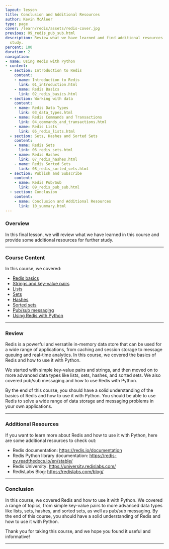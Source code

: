 ```yaml
---
layout: lesson
title: Conclusion and Additional Resources
author: Kevin McAleer
type: page
cover: /learn/redis/assets/redis-cover.jpg
previous: 09_redis_pub_sub.html
description: Review what we have learned and find additional resources for further
  study.
percent: 100
duration: 2
navigation:
- name: Using Redis with Python
- content:
  - section: Introduction to Redis
    content:
    - name: Introduction to Redis
      link: 01_introduction.html
    - name: Redis Basics
      link: 02_redis_basics.html
  - section: Working with data
    content:
    - name: Redis Data Types
      link: 03_data_types.html
    - name: Redis Commands and Transactions
      link: 04_commands_and_transactions.html
    - name: Redis Lists
      link: 05_redis_lists.html
  - section: Sets, Hashes and Sorted Sets
    content:
    - name: Redis Sets
      link: 06_redis_sets.html
    - name: Redis Hashes
      link: 07_redis_hashes.html
    - name: Redis Sorted Sets
      link: 08_redis_sorted_sets.html
  - section: Publish and Subscribe
    content:
    - name: Redis Pub/Sub
      link: 09_redis_pub_sub.html
  - section: Conclusion
    content:
    - name: Conclusion and Additional Resources
      link: 10_summary.html
---
```



<!-- ![Cover photo of Redis and Python](assets/redis-python.jpg){:class="cover"} -->

### Overview

In this final lesson, we will review what we have learned in this course and provide some additional resources for further study.

---

### Course Content

In this course, we covered:

* [Redis basics](02_redis_basics#redis-basics)
* [Strings and key-value pairs](03_data_types#string-data-type)
* [Lists](05_redis_lists#adding-and-retrieving-list-elements)
* [Sets](06_redis_sets#adding-and-retrieving-set-elements)
* [Hashes](07_redis_hashes#adding-and-retrieving-hash-elements)
* [Sorted sets](08_redis_sorted_sets#adding-and-retrieving-sorted-set-elements)
* [Pub/sub messaging](09_redis_pub_sub#publishing-messages-to-channels)
* [Using Redis with Python](02_redis_basics#using-redis-with-python)

---

### Review

Redis is a powerful and versatile in-memory data store that can be used for a wide range of applications, from caching and session storage to message queuing and real-time analytics. In this course, we covered the basics of Redis and how to use it with Python.

We started with simple key-value pairs and strings, and then moved on to more advanced data types like lists, sets, hashes, and sorted sets. We also covered pub/sub messaging and how to use Redis with Python.

By the end of this course, you should have a solid understanding of the basics of Redis and how to use it with Python. You should be able to use Redis to solve a wide range of data storage and messaging problems in your own applications.

---

### Additional Resources

If you want to learn more about Redis and how to use it with Python, here are some additional resources to check out:

* Redis documentation: <https://redis.io/documentation>
* Redis Python library documentation: <https://redis-py.readthedocs.io/en/stable/>
* Redis University: <https://university.redislabs.com/>
* RedisLabs Blog: <https://redislabs.com/blog/>

---

### Conclusion

In this course, we covered Redis and how to use it with Python. We covered a range of topics, from simple key-value pairs to more advanced data types like lists, sets, hashes, and sorted sets, as well as pub/sub messaging. By the end of this course, you should have a solid understanding of Redis and how to use it with Python.

Thank you for taking this course, and we hope you found it useful and informative!

---
